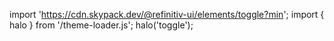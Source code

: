 <!--
type: template
name: toggle
-->

import 'https://cdn.skypack.dev/@refinitiv-ui/elements/toggle?min';
import { halo } from '/theme-loader.js';
halo('toggle');